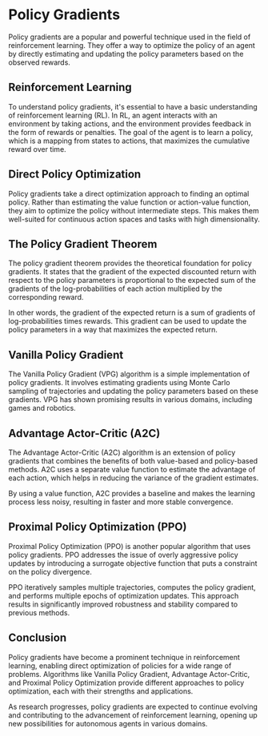 # Policy Gradients

Policy gradients are a popular and powerful technique used in the field of reinforcement learning. They offer a way to optimize the policy of an agent by directly estimating and updating the policy parameters based on the observed rewards.

## Reinforcement Learning

To understand policy gradients, it's essential to have a basic understanding of reinforcement learning (RL). In RL, an agent interacts with an environment by taking actions, and the environment provides feedback in the form of rewards or penalties. The goal of the agent is to learn a policy, which is a mapping from states to actions, that maximizes the cumulative reward over time. 

## Direct Policy Optimization

Policy gradients take a direct optimization approach to finding an optimal policy. Rather than estimating the value function or action-value function, they aim to optimize the policy without intermediate steps. This makes them well-suited for continuous action spaces and tasks with high dimensionality.

## The Policy Gradient Theorem

The policy gradient theorem provides the theoretical foundation for policy gradients. It states that the gradient of the expected discounted return with respect to the policy parameters is proportional to the expected sum of the gradients of the log-probabilities of each action multiplied by the corresponding reward.

In other words, the gradient of the expected return is a sum of gradients of log-probabilities times rewards. This gradient can be used to update the policy parameters in a way that maximizes the expected return.

## Vanilla Policy Gradient

The Vanilla Policy Gradient (VPG) algorithm is a simple implementation of policy gradients. It involves estimating gradients using Monte Carlo sampling of trajectories and updating the policy parameters based on these gradients. VPG has shown promising results in various domains, including games and robotics.

## Advantage Actor-Critic (A2C)

The Advantage Actor-Critic (A2C) algorithm is an extension of policy gradients that combines the benefits of both value-based and policy-based methods. A2C uses a separate value function to estimate the advantage of each action, which helps in reducing the variance of the gradient estimates.

By using a value function, A2C provides a baseline and makes the learning process less noisy, resulting in faster and more stable convergence.

## Proximal Policy Optimization (PPO)

Proximal Policy Optimization (PPO) is another popular algorithm that uses policy gradients. PPO addresses the issue of overly aggressive policy updates by introducing a surrogate objective function that puts a constraint on the policy divergence.

PPO iteratively samples multiple trajectories, computes the policy gradient, and performs multiple epochs of optimization updates. This approach results in significantly improved robustness and stability compared to previous methods.

## Conclusion

Policy gradients have become a prominent technique in reinforcement learning, enabling direct optimization of policies for a wide range of problems. Algorithms like Vanilla Policy Gradient, Advantage Actor-Critic, and Proximal Policy Optimization provide different approaches to policy optimization, each with their strengths and applications.

As research progresses, policy gradients are expected to continue evolving and contributing to the advancement of reinforcement learning, opening up new possibilities for autonomous agents in various domains.